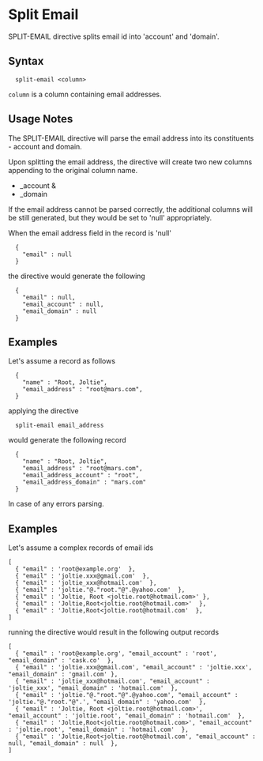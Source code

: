 # Split Email

SPLIT-EMAIL directive splits email id into 'account' and 'domain'.

## Syntax

```
  split-email <column>
```

```column``` is a column containing email addresses.

## Usage Notes

The SPLIT-EMAIL directive will parse the email address into its constituents - account and domain.

Upon splitting the email address, the directive will create two new columns
appending to the original column name.

* <column>_account &
* <column>_domain


If the email address cannot be parsed correctly, the additional columns will be still
generated, but they would be set to 'null' appropriately.

When the email address field in the record is 'null'

```
  {
    "email" : null
  }
```

the directive would generate the following

```
  {
    "email" : null,
    "email_account" : null,
    "email_domain" : null
  }
```

## Examples

Let's assume a record as follows

```
  {
    "name" : "Root, Joltie",
    "email_address" : "root@mars.com",
  }
```

applying the directive

```
  split-email email_address
```

would generate the following record

```
  {
    "name" : "Root, Joltie",
    "email_address" : "root@mars.com",
    "email_address_account" : "root",
    "email_address_domain" : "mars.com"
  }
```

In case of any errors parsing.

## Examples

Let's assume a complex records of email ids

```
[
  { "email" : 'root@example.org'  },
  { "email" : 'joltie.xxx@gmail.com'  },
  { "email" : 'joltie_xxx@hotmail.com'  },
  { "email" : 'joltie."@."root."@".@yahoo.com'  },
  { "email" : 'Joltie, Root <joltie.root@hotmail.com>' },
  { "email" : 'Joltie,Root<joltie.root@hotmail.com>'  },
  { "email" : 'Joltie,Root<joltie.root@hotmail.com'  },
]
```

running the directive would result in the following output records

```
[
  { "email" : 'root@example.org', "email_account" : 'root', "email_domain" : 'cask.co'  },
  { "email" : 'joltie.xxx@gmail.com', "email_account" : 'joltie.xxx', "email_domain" : 'gmail.com' },
  { "email" : 'joltie_xxx@hotmail.com', "email_account" : 'joltie_xxx', "email_domain" : 'hotmail.com'  },
  { "email" : 'joltie."@."root."@".@yahoo.com', "email_account" : 'joltie."@."root."@".', "email_domain" : 'yahoo.com'  },
  { "email" : 'Joltie, Root <joltie.root@hotmail.com>', "email_account" : 'joltie.root', "email_domain" : 'hotmail.com'  },
  { "email" : 'Joltie,Root<joltie.root@hotmail.com>', "email_account" : 'joltie.root', "email_domain" : 'hotmail.com'  },
  { "email" : 'Joltie,Root<joltie.root@hotmail.com', "email_account" : null, "email_domain" : null  },
]
```